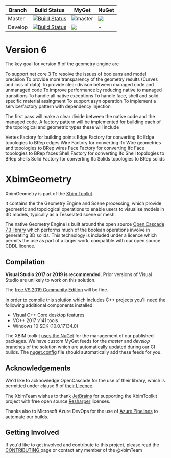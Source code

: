 Branch | Build Status  | MyGet | NuGet
------ | ------- | --- | --- |
Master | [![Build Status](https://dev.azure.com/xBIMTeam/xBIMToolkit/_apis/build/status/xBimTeam.XbimGeometry?branchName=master)](https://dev.azure.com/xBIMTeam/xBIMToolkit/_build/latest?definitionId=3&branchName=master) | ![master](https://img.shields.io/myget/xbim-master/v/Xbim.Geometry.svg) | ![](https://img.shields.io/nuget/v/Xbim.Geometry.svg)
Develop | [![Build Status](https://dev.azure.com/xBIMTeam/xBIMToolkit/_apis/build/status/xBimTeam.XbimGeometry?branchName=develop)](https://dev.azure.com/xBIMTeam/xBIMToolkit/_build/latest?definitionId=3&branchName=develop) | ![](https://img.shields.io/myget/xbim-develop/vpre/Xbim.Geometry.svg) | -

# Version 6
The key goal for version 6 of the geometry engine are 

To support net core 3
To resolve the issues of booleans and model precision
To provide more transparency of the geometry results (Curves and loss of data)
To provide clear divison between managed code and unmanaged code
To improve performance by reducing native to managed transitions
To handle all native exceptions
To handle face, shell and solid specific material assingment
To support asyn operation
To implement a service/factory pattern with dependency injection

The first pass will make a clear divide between the native code and the managed code.
A factory pattern will be implemented for building each of the topological and geometric types these will include

Vertex Factory for building points
Edge Factory for converting Ifc Edge topologies to BRep edges
Wire Factory for converting Ifc Wire geometries and topologies to BRep wires
Face Factory for converting Ifc Face topologies to BRep faces
Shell Factory for converting Ifc Shell topologies to BRep shells
Solid Factory for converting Ifc Solids topologies to BRep solids


# XbimGeometry

XbimGeometry is part of the [Xbim Toolkit](https://github.com/xBimTeam). 

It contains the the Geometry Engine and Scene processing, which provide geometric and topological operations 
to enable users to visualise models in 3D models, typically as a Tesselated scene or mesh.

The native Geometry Engine is built around the open source [Open Cascade 7.3 library](https://www.opencascade.com/content/overview)
which performs much of the boolean operations involve in generating 3D solids. 
This technology is included under a licence which permits the use as part of a larger work, compatible with our open source CDDL licence.

## Compilation

**Visual Studio 2017 or 2019 is recommended.**
Prior versions of Visual Studio are unlikely to work on this solution.

The [free VS 2019 Community Edition](https://visualstudio.microsoft.com/downloads/) will be fine. 

In order to compile this solution which includes C++ projects you'll need the following additional 
components installed:

- Visual C++ Core desktop features
- VC++ 2017 v141 tools
- Windows 10 SDK (10.0.17134.0) 

The XBIM toolkit [uses the NuGet](https://www.nuget.org/packages/Xbim.Geometry/) for the management of our published packages.
We have custom MyGet feeds for the *master* and *develop* branches of the solution which are automatically
updated during our CI builds. The [nuget.config](nuget.config) file should automatically add these feeds for you.


## Acknowledgements
We'd like to acknowledge OpenCascade for the use of their library, which is permitted under clause 6 of [their
Licence](https://www.opencascade.com/content/licensing). 

The XbimTeam wishes to thank [JetBrains](https://www.jetbrains.com/) for supporting the XbimToolkit project 
with free open source [Resharper](https://www.jetbrains.com/resharper/) licenses.

Thanks also to Microsoft Azure DevOps for the use of [Azure Pipelines](https://azure.microsoft.com/en-us/services/devops/pipelines/) 
to automate our builds.

## Getting Involved

If you'd like to get involved and contribute to this project, please read the [CONTRIBUTING ](https://github.com/xBimTeam/XbimEssentials/blob/master/CONTRIBUTING.md)
page or contact any member of the @xbimTeam
